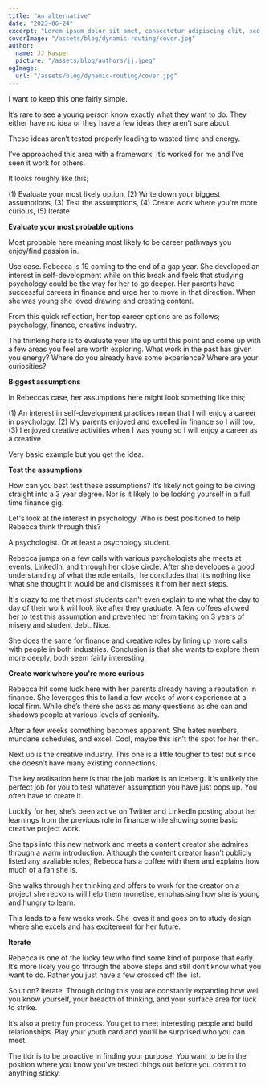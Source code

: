 ```yaml
---
title: "An alternative"
date: "2023-06-24"
excerpt: "Lorem ipsum dolor sit amet, consectetur adipiscing elit, sed do eiusmod tempor incididunt ut labore et dolore magna aliqua. Praesent elementum facilisis leo vel fringilla est ullamcorper eget. At imperdiet dui accumsan sit amet nulla facilities morbi tempus."
coverImage: "/assets/blog/dynamic-routing/cover.jpg"
author:
  name: JJ Kasper
  picture: "/assets/blog/authors/jj.jpeg"
ogImage:
  url: "/assets/blog/dynamic-routing/cover.jpg"
---
```


I want to keep this one fairly simple.

It’s rare to see a young person know exactly what they want to do. They either have no idea or they have a few ideas they aren’t sure about.

These ideas aren’t tested properly leading to wasted time and energy.

I’ve approached this area with a framework. It’s worked for me and I’ve seen it work for others.

It looks roughly like this;

(1) Evaluate your most likely option, (2) Write down your biggest assumptions, (3) Test the assumptions, (4) Create work where you're more curious, (5) Iterate

**Evaluate your most probable options**

Most probable here meaning most likely to be career pathways you enjoy/find passion in.

Use case. Rebecca is 19 coming to the end of a gap year. She developed an interest in self-development while on this break and feels that studying psychology could be the way for her to go deeper. Her parents have successful careers in finance and urge her to move in that direction. When she was young she loved drawing and creating content.

From this quick reflection, her top career options are as follows; psychology, finance, creative industry.

The thinking here is to evaluate your life up until this point and come up with a few areas you feel are worth exploring. What work in the past has given you energy? Where do you already have some experience? Where are your curiosities?

**Biggest assumptions**

In Rebeccas case, her assumptions here might look something like this;

(1) An interest in self-development practices mean that I will enjoy a career in psychology, (2) My parents enjoyed and excelled in finance so I will too, (3) I enjoyed creative activities when I was young so I will enjoy a career as a creative

Very basic example but you get the idea.

**Test the assumptions**

How can you best test these assumptions? It’s likely not going to be diving straight into a 3 year degree. Nor is it likely to be locking yourself in a full time finance gig.

Let's look at the interest in psychology. Who is best positioned to help Rebecca think through this?

A psychologist. Or at least a psychology student.

Rebecca jumps on a few calls with various psychologists she meets at events, LinkedIn, and through her close circle. After she developes a good understanding of what the role entails,l he concludes that it’s nothing like what she thought it would be and dismisses it from her next steps.

It's crazy to me that most students can't even explain to me what the day to day of their work will look like after they graduate. A few coffees allowed her to test this assumption and prevented her from taking on 3 years of misery and student debt. Nice.

She does the same for finance and creative roles by lining up more calls with people in both industries. Conclusion is that she wants to explore them more deeply, both seem fairly interesting.

**Create work where you're more curious**

Rebecca hit some luck here with her parents already having a reputation in finance. She leverages this to land a few weeks of work experience at a local firm. While she’s there she asks as many questions as she can and shadows people at various levels of seniority.

After a few weeks something becomes apparent. She hates numbers, mundane schedules, and excel. Cool, maybe this isn’t the spot for her then.

Next up is the creative industry. This one is a little tougher to test out since she doesn’t have many existing connections.

The key realisation here is that the job market is an iceberg. It's unlikely the perfect job for you to test whatever assumption you have just pops up. You often have to create it.

Luckily for her, she’s been active on Twitter and LinkedIn posting about her learnings from the previous role in finance while showing some basic creative project work.

She taps into this new network and meets a content creator she admires through a warm introduction. Although the content creator hasn’t publicly listed any avaliable roles, Rebecca has a coffee with them and explains how much of a fan she is.

She walks through her thinking and offers to work for the creator on a project she reckons will help them monetise, emphasising how she is young and hungry to learn.

This leads to a few weeks work. She loves it and goes on to study design where she excels and has excitement for her future.

**Iterate**

Rebecca is one of the lucky few who find some kind of purpose that early. It’s more likely you go through the above steps and still don’t know what you want to do. Rather you just have a few crossed off the list.

Solution? Iterate. Through doing this you are constantly expanding how well you know yourself, your breadth of thinking, and your surface area for luck to strike.

It’s also a pretty fun process. You get to meet interesting people and build relationships. Play your youth card and you’ll be surprised who you can meet.

The tldr is to be proactive in finding your purpose. You want to be in the position where you know you've tested things out before you commit to anything sticky.
